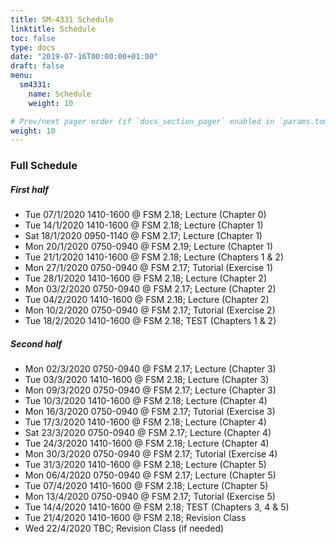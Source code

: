 ```yaml
---
title: SM-4331 Schedule
linktitle: Schedule
toc: false
type: docs
date: "2019-07-16T00:00:00+01:00"
draft: false 
menu:
  sm4331:
    name: Schedule
    weight: 10

# Prev/next pager order (if `docs_section_pager` enabled in `params.toml`)
weight: 10
---
```


### Full Schedule

##### First half

- Tue 07/1/2020 1410-1600 @ FSM 2.18; Lecture (Chapter 0)
- Tue 14/1/2020 1410-1600 @ FSM 2.18; Lecture (Chapter 1)
- Sat 18/1/2020 0950-1140 @ FSM 2.17; Lecture (Chapter 1)
- Mon 20/1/2020 0750-0940 @ FSM 2.19; Lecture (Chapter 1)
- Tue 21/1/2020 1410-1600 @ FSM 2.18; Lecture (Chapters 1 & 2)
- Mon 27/1/2020 0750-0940 @ FSM 2.17; Tutorial (Exercise 1)
- Tue 28/1/2020 1410-1600 @ FSM 2.18; Lecture (Chapter 2)
- Mon 03/2/2020 0750-0940 @ FSM 2.17; Lecture (Chapter 2)
- Tue 04/2/2020 1410-1600 @ FSM 2.18; Lecture (Chapter 2)
- Mon 10/2/2020 0750-0940 @ FSM 2.17; Tutorial (Exercise 2)
- Tue 18/2/2020 1410-1600 @ FSM 2.18; TEST (Chapters 1 & 2)

##### Second half

- Mon 02/3/2020 0750-0940 @ FSM 2.17; Lecture (Chapter 3)
- Tue 03/3/2020 1410-1600 @ FSM 2.18; Lecture (Chapter 3)
- Mon 09/3/2020 0750-0940 @ FSM 2.17; Lecture (Chapter 3)
- Tue 10/3/2020 1410-1600 @ FSM 2.18; Lecture (Chapter 4)
- Mon 16/3/2020 0750-0940 @ FSM 2.17; Tutorial (Exercise 3)
- Tue 17/3/2020 1410-1600 @ FSM 2.18; Lecture (Chapter 4)
- Sat 23/3/2020 0750-0940 @ FSM 2.17; Lecture (Chapter 4)
- Tue 24/3/2020 1410-1600 @ FSM 2.18; Lecture (Chapter 4)
- Mon 30/3/2020 0750-0940 @ FSM 2.17; Tutorial (Exercise 4)
- Tue 31/3/2020 1410-1600 @ FSM 2.18; Lecture (Chapter 5)
- Mon 06/4/2020 0750-0940 @ FSM 2.17; Lecture (Chapter 5)
- Tue 07/4/2020 1410-1600 @ FSM 2.18; Lecture (Chapter 5)
- Mon 13/4/2020 0750-0940 @ FSM 2.17; Tutorial (Exercise 5)
- Tue 14/4/2020 1410-1600 @ FSM 2.18; TEST (Chapters 3, 4 & 5)
- Tue 21/4/2020 1410-1600 @ FSM 2.18; Revision Class 
- Wed 22/4/2020 TBC; Revision Class (if needed)
